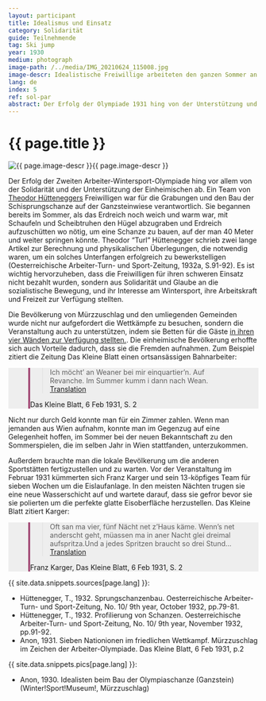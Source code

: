 ```yaml
---
layout: participant
title: Idealismus und Einsatz
category: Solidarität
guide: Teilnehmende
tag: Ski jump
year: 1930
medium: photograph
image-path: /../media/IMG_20210624_115008.jpg
image-descr: Idealistische Freiwillige arbeiteten den ganzen Sommer an der Schischanze, die internationalen Standards entsprach
lang: de
index: 5
ref: sol-par
abstract: Der Erfolg der Olympiade 1931 hing von der Unterstützung und dem Einsatz der einheimischen Freiwilligen ab, von der Bereitstellung der Unterkünfte bis zum Bau der Sportanlagen.
---
```

<div class="infotext">
  <h1  id="title">{{ page.title }}</h1>
  <div class="grid-item" id="exhibit-image"><img src="/../media/IMG_20210624_115008.jpg" class="img-fluid" alt="{{ page.image-descr }}">{{ page.image-descr }}</div>
  <p>Der Erfolg der Zweiten Arbeiter-Wintersport-Olympiade hing vor allem von der Solidarität und der Unterstützung der Einheimischen ab. Ein Team von <a href="#" class="link-info" data-toggle="tooltip" title="Der örtliche technische Leiter der Zweiten Arbeiter-Wintersport-Olympiade">Theodor Hütteneggers</a> Freiwilligen war für die Grabungen und den Bau der Schisprungschanze auf der Ganzsteinwiese verantwortlich. Sie begannen bereits im Sommer, als das Erdreich noch weich und warm war, mit Schaufeln und Scheibtruhen den Hügel abzugraben und Erdreich aufzuschütten wo nötig, um eine Schanze zu bauen, auf der man 40 Meter und weiter springen könnte. Theodor “Turl” Hüttenegger schrieb zwei lange Artikel zur Berechnung und physikalischen Überlegungen, die notwendig waren, um ein solches Unterfangen erfolgreich zu bewerkstelligen (Oesterreichische Arbeiter-Turn- und Sport-Zeitung, 1932a, S.91-92). Es ist wichtig hervorzuheben, dass die Freiwilligen für ihren schweren Einsatz nicht bezahlt wurden, sondern aus Solidarität und Glaube an die sozialistische Bewegung, und ihr Interesse am Wintersport, ihre Arbeitskraft und Freizeit zur Verfügung stellten.</p>
  <p>Die Bevölkerung von Mürzzuschlag und den umliegenden Gemeinden wurde nicht nur aufgefordert die Wettkämpfe zu besuchen, sondern die Veranstaltung auch zu unterstützen, indem sie Betten für die Gäste <a href="#" class="link-info" data-toggle="tooltip" title="Es wurden wesentlich mehr Gäste erwartet als es Fremdenzimmer gab">in ihren vier Wänden zur Verfügung stellten.</a>. Die einheimische Bevölkerung erhoffte sich auch Vorteile dadurch, dass sie die Fremden aufnahmen. Zum Beispiel zitiert die Zeitung <span class="quote">Das Kleine Blatt</span> einen ortsansässigen Bahnarbeiter:</p>
  <!--quote taken from: https://mdbootstrap.com/docs/standard/extended/quotes/-->
  <section class="vh-50" style="background-color: #eee;">
    <div class="container py-sm-5 h-50">
      <div class="row d-flex align-items-center h-20">
        <div class="col col-md-9 mb-3 mb-md-1" id="style3">
          <figure class="bg-white p-3 rounded" style="border-left: .25rem solid #a34e78;">
            <blockquote class="blockquote pb-2">
              <p class="inlinequote">
              Ich möcht’ an Weaner bei mir einquartier’n. Auf Revanche. Im Summer kumm i dann nach Wean.<a href="#" class="translation" data-toggle="tooltip" title="Ich möchte einen Wiener bei mir einquartieren. Im Sommer komm ich dann nach Wien."> Translation</a>
              </p>
            </blockquote>
            <figcaption class="blockquote-footer mb-0 font-italic">
            <span class="quote">Das Kleine Blatt</span>, 6 Feb 1931, S. 2
           </figcaption>
          </figure>
        </div>
      </div>
    </div>
  </section>
  <p>Nicht nur durch Geld konnte man für ein Zimmer zahlen. Wenn man jemanden aus Wien aufnahm, konnte man im Gegenzug auf eine Gelegenheit hoffen, im Sommer bei der neuen Bekanntschaft zu den Sommerspielen, die im selben Jahr in Wien stattfanden, unterzukommen.</p> 
  <p>Außerdem brauchte man die lokale Bevölkerung um die anderen Sportstätten fertigzustellen und zu warten. Vor der Veranstaltung im Februar 1931 kümmerten sich Franz Karger und sein 13-köpfiges Team für sieben Wochen um die Eislaufanlage. In den meisten Nächten trugen sie eine neue Wasserschicht auf und wartete darauf, dass sie gefror bevor sie sie polierten um die perfekte glatte Eisoberfläche herzustellen. <span classs="quote">Das Kleine Blatt</span> zitiert Karger:</p>
  <!--quote taken from: https://mdbootstrap.com/docs/standard/extended/quotes/ I've changed the margin bottom mb to 4 to space out the elements more, and from lg to md. so it now reads mb-4 mb-md-2 instead of mb-4 mb-lg-2. py defines the top background heading-->
  <section class="vh-50" style="background-color: #eee;">
    <div class="container py-sm-5 h-50">
      <div class="row d-flex align-items-center h-20">
        <div class="col col-md-9 mb-3 mb-md-1">
          <figure class="bg-white p-3 rounded" style="border-left: .25rem solid #a34e78;">
            <blockquote class="blockquote pb-2">
              <p class="inlinequote">
              Oft san ma vier, fünf Nächt net z’Haus käme. Wenn’s net anderscht geht, müassen ma in aner Nacht glei dreimal aufspritza.Und a jedes Spritzen braucht so drei Stund…<a href="#" class="translation" data-toggle="tooltip" title="Oft sind wir vier, fünf Nächte nicht zu Hause. Wenn es nicht anders geht, müssen wir in einer Nacht dreimal (Wasser) aufspritzen. Und jedes Spritzen dauert etwa drei Stunden..."> Translation</a>
              </p>
            </blockquote>
            <figcaption class="blockquote-footer mb-0 font-italic">
            Franz Karger, <span class="quote">Das Kleine Blatt</span>, 6 Feb 1931, S. 2
            </figcaption>
          </figure>
        </div>
      </div>
    </div>
  </section>
  <div class="resources">
    <div class="resource-title">{{ site.data.snippets.sources[page.lang] }}:</div>
      <ul class="resources-list">
        <li>Hüttenegger, T., 1932. Sprungschanzenbau. <span id="source">Oesterreichische Arbeiter-Turn- und Sport-Zeitung</span>, No. 10/ 9th year, October 1932, pp.79-81.</li>
        <li>Hüttenegger, T., 1932. Profilierung von Schanzen. <span id="source">Oesterreichische Arbeiter-Turn- und Sport-Zeitung</span>, No. 10/ 9th year, November 1932, pp.91-92.</li>
        <li>Anon, 1931. Sieben Nationionen im friedlichen Wettkampf. Mürzzuschlag im Zeichen der Arbeiter-Olympiade. <span id="source">Das Kleine Blatt</span>, 6 Feb 1931, p.2</li>
      </ul>
  </div>
  <div class="resources">
    <div class="resource-title">{{ site.data.snippets.pics[page.lang] }}:</div>
      <ul class="resources-list">
        <li>Anon, 1930. Idealisten beim Bau der Olympiaschanze (Ganzstein) (Winter!Sport!Museum!, Mürzzuschlag)</li>
      </ul>
  </div>
</div>